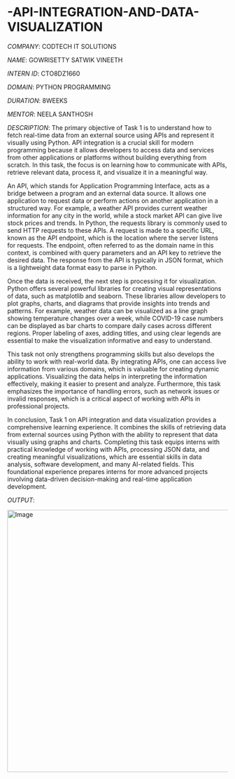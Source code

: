 # -API-INTEGRATION-AND-DATA-VISUALIZATION

*COMPANY*: CODTECH IT SOLUTIONS 

*NAME*: GOWRISETTY SATWIK VINEETH 

*INTERN ID*: CTO8DZ1660

*DOMAIN*: PYTHON PROGRAMMING

*DURATION*: 8WEEKS

*MENTOR*: NEELA SANTHOSH

*DESCRIPTION*: The primary objective of Task 1 is to understand how to fetch real-time data from an external source using APIs and represent it visually using Python. API integration is a crucial skill for modern programming because it allows developers to access data and services from other applications or platforms without building everything from scratch. In this task, the focus is on learning how to communicate with APIs, retrieve relevant data, process it, and visualize it in a meaningful way.

An API, which stands for Application Programming Interface, acts as a bridge between a program and an external data source. It allows one application to request data or perform actions on another application in a structured way. For example, a weather API provides current weather information for any city in the world, while a stock market API can give live stock prices and trends. In Python, the requests library is commonly used to send HTTP requests to these APIs. A request is made to a specific URL, known as the API endpoint, which is the location where the server listens for requests. The endpoint, often referred to as the domain name in this context, is combined with query parameters and an API key to retrieve the desired data. The response from the API is typically in JSON format, which is a lightweight data format easy to parse in Python.

Once the data is received, the next step is processing it for visualization. Python offers several powerful libraries for creating visual representations of data, such as matplotlib and seaborn. These libraries allow developers to plot graphs, charts, and diagrams that provide insights into trends and patterns. For example, weather data can be visualized as a line graph showing temperature changes over a week, while COVID-19 case numbers can be displayed as bar charts to compare daily cases across different regions. Proper labeling of axes, adding titles, and using clear legends are essential to make the visualization informative and easy to understand.

This task not only strengthens programming skills but also develops the ability to work with real-world data. By integrating APIs, one can access live information from various domains, which is valuable for creating dynamic applications. Visualizing the data helps in interpreting the information effectively, making it easier to present and analyze. Furthermore, this task emphasizes the importance of handling errors, such as network issues or invalid responses, which is a critical aspect of working with APIs in professional projects.

In conclusion, Task 1 on API integration and data visualization provides a comprehensive learning experience. It combines the skills of retrieving data from external sources using Python with the ability to represent that data visually using graphs and charts. Completing this task equips interns with practical knowledge of working with APIs, processing JSON data, and creating meaningful visualizations, which are essential skills in data analysis, software development, and many AI-related fields. This foundational experience prepares interns for more advanced projects involving data-driven decision-making and real-time application development.

*OUTPUT*:

<img width="1200" height="600" alt="Image" src="https://github.com/user-attachments/assets/0f5249f5-b818-489d-8d72-91ae5d75ba84" />
